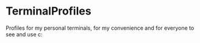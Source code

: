 # TerminalProfiles
Profiles for my personal terminals, for my convenience and for everyone to see and use c:

